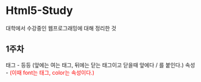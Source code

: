 # Html5-Study

대학에서 수강중인 웹프로그래밍에 대해 정리한 것

## 1주차
태그 - <html></html> 등등 (앞에는 여는 태그, 뒤에는 닫는 태그이고 닫을때 앞에다 / 를 붙인다.)
속성 - <font color="red"> (이때 font는 태그, color는 속성이다.)
